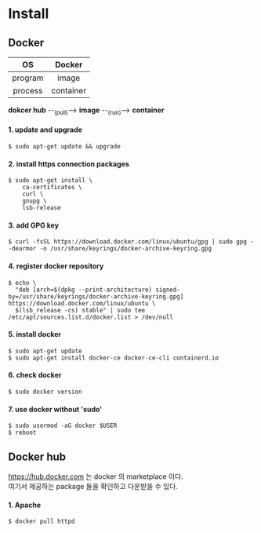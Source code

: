 # Install

## Docker

|OS|Docker|
|:---:|:---:|
|program|image|
|process|container|

<b>dokcer hub</b> --<sub>(pull)</sub>--> <b>image</b> --<sub>(run)</sub>--> <b>container</b>

#### 1. update and upgrade

```
$ sudo apt-get update && upgrade
```

#### 2. install https connection packages

```
$ sudo apt-get install \
    ca-certificates \
    curl \
    gnupg \
    lsb-release
```

#### 3. add GPG key

```
$ curl -fsSL https://download.docker.com/linux/ubuntu/gpg | sudo gpg --dearmor -o /usr/share/keyrings/docker-archive-keyring.gpg
```

#### 4. register docker repository

```
$ echo \
  "deb [arch=$(dpkg --print-architecture) signed-by=/usr/share/keyrings/docker-archive-keyring.gpg] https://download.docker.com/linux/ubuntu \
  $(lsb_release -cs) stable" | sudo tee /etc/apt/sources.list.d/docker.list > /dev/null
```

#### 5. install docker

```
$ sudo apt-get update
$ sudo apt-get install docker-ce docker-ce-cli containerd.io
```

#### 6. check docker

```
$ sudo docker version
```

#### 7. use docker without 'sudo'

```
$ sudo usermod -aG docker $USER
$ reboot
```

## Docker hub

https://hub.docker.com 는 docker 의 marketplace 이다.  
여기서 제공하는 package 들을 확인하고 다운받을 수 있다.

#### 1. Apache

```
$ docker pull httpd
```
